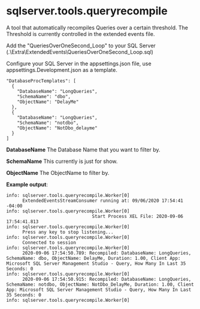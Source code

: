 # sqlserver.tools.queryrecompile
A tool that automatically recompiles Queries over a certain threshold.  The Threshold is currently controlled in the extended events file.

Add the "QueriesOverOneSecond_Loop" to your SQL Server (.\Extra\ExtendedEvents\QueriesOverOneSecond_Loop.sql)

Configure your SQL Server in the appsettings.json file, use appsettings.Development.json as a template.

    "DatabaseProcTemplates": [
      {
        "DatabaseName": "LongQueries",
        "SchemaName": "dbo",
        "ObjectName": "DelayMe"
      },
      {
        "DatabaseName": "LongQueries",
        "SchemaName": "notdbo",
        "ObjectName": "NotDbo_delayme"
      }
    ]

**DatabaseName**
The Database Name that you want to filter by.

**SchemaName**
This currently is just for show.

**ObjectName**
The ObjectName to filter by.

**Example output**:
```
info: sqlserver.tools.queryrecompile.Worker[0]
      ExtendedEventsStreamConsumer running at: 09/06/2020 17:54:41 -04:00
info: sqlserver.tools.queryrecompile.Worker[0]
                                Start Process XEL File: 2020-09-06 17:54:41.813
info: sqlserver.tools.queryrecompile.Worker[0]
      Press any key to stop listening...
info: sqlserver.tools.queryrecompile.Worker[0]
      Connected to session
info: sqlserver.tools.queryrecompile.Worker[0]
      2020-09-06 17:54:50.789: Recompiled: DatabaseName: LongQueries, SchemaName: dbo, ObjectName: DelayMe, Duration: 1.00, Client App: Microsoft SQL Server Management Studio - Query, How Many In Last 35 Seconds: 0
info: sqlserver.tools.queryrecompile.Worker[0]
      2020-09-06 17:54:50.915: Recompiled: DatabaseName: LongQueries, SchemaName: notdbo, ObjectName: NotDbo_DelayMe, Duration: 1.00, Client App: Microsoft SQL Server Management Studio - Query, How Many In Last 35 Seconds: 0
info: sqlserver.tools.queryrecompile.Worker[0]
```

